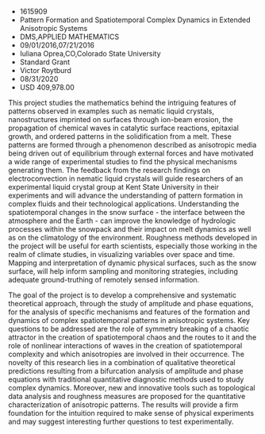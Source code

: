 
* 1615909
* Pattern Formation and Spatiotemporal Complex Dynamics in Extended Anisotropic Systems
* DMS,APPLIED MATHEMATICS
* 09/01/2016,07/21/2016
* Iuliana Oprea,CO,Colorado State University
* Standard Grant
* Victor Roytburd
* 08/31/2020
* USD 409,978.00

This project studies the mathematics behind the intriguing features of patterns
observed in examples such as nematic liquid crystals, nanostructures imprinted
on surfaces through ion-beam erosion, the propagation of chemical waves in
catalytic surface reactions, epitaxial growth, and ordered patterns in the
solidification from a melt. These patterns are formed through a phenomenon
described as anisotropic media being driven out of equilibrium through external
forces and have motivated a wide range of experimental studies to find the
physical mechanisms generating them. The feedback from the research findings on
electroconvection in nematic liquid crystals will guide researchers of an
experimental liquid crystal group at Kent State University in their experiments
and will advance the understanding of pattern formation in complex fluids and
their technological applications. Understanding the spatiotemporal changes in
the snow surface - the interface between the atmosphere and the Earth - can
improve the knowledge of hydrologic processes within the snowpack and their
impact on melt dynamics as well as on the climatology of the environment.
Roughness methods developed in the project will be useful for earth scientists,
especially those working in the realm of climate studies, in visualizing
variables over space and time. Mapping and interpretation of dynamic physical
surfaces, such as the snow surface, will help inform sampling and monitoring
strategies, including adequate ground-truthing of remotely sensed information.

The goal of the project is to develop a comprehensive and systematic theoretical
approach, through the study of amplitude and phase equations, for the analysis
of specific mechanisms and features of the formation and dynamics of complex
spatiotemporal patterns in anisotropic systems. Key questions to be addressed
are the role of symmetry breaking of a chaotic attractor in the creation of
spatiotemporal chaos and the routes to it and the role of nonlinear interactions
of waves in the creation of spatiotemporal complexity and which anisotropies are
involved in their occurrence. The novelty of this research lies in a combination
of qualitative theoretical predictions resulting from a bifurcation analysis of
amplitude and phase equations with traditional quantitative diagnostic methods
used to study complex dynamics. Moreover, new and innovative tools such as
topological data analysis and roughness measures are proposed for the
quantitative characterization of anisotropic patterns. The results will provide
a firm foundation for the intuition required to make sense of physical
experiments and may suggest interesting further questions to test
experimentally.
